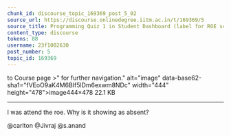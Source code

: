 ```yaml
---
chunk_id: discourse_topic_169369_post_5_02
source_url: https://discourse.onlinedegree.iitm.ac.in/t/169369/5
source_title: Programming Quiz 1 in Student Dashboard (label for ROE scores) - showing absent or incorrect
content_type: discourse
tokens: 88
username: 23f1002630
post_number: 5
topic_id: 169369
---
```


 to Course page >" for further navigation." alt="image" data-base62-sha1="fVEoO9aK4M6BIf5lDm6exwm8NDc" width="444" height="478">image444×478 22.1 KB

---

I was attend the roe. Why is it showing as absent?

@carlton @Jivraj @s.anand
